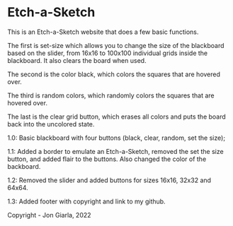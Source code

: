 # Etch-a-Sketch

This is an Etch-a-Sketch website that does a few basic functions.

The first is set-size which allows you to change the size of the blackboard based on the slider, from 16x16 to 100x100 individual grids inside the blackboard. It also clears the board when used.

The second is the color black, which colors the squares that are hovered over.

The third is random colors, which randomly colors the squares that are hovered over.

The last is the clear grid button, which erases all colors and puts the board back into the uncolored state.

1.0: Basic blackboard with four buttons (black, clear, random, set the size);

1.1: Added a border to emulate an Etch-a-Sketch, removed the set the size button, and added flair to the buttons. Also changed the color of the backboard.

1.2: Removed the slider and added buttons for sizes 16x16, 32x32 and 64x64.

1.3: Added footer with copyright and link to my github.

Copyright - Jon Giarla, 2022